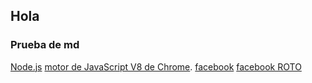 ## Hola
### Prueba de md

[Node.js](https://nodejs.org/es/)
[motor de JavaScript V8 de Chrome](https://developers.google.com/v8/).
[facebook](https://es-la.facebook.com/)
[facebook ROTO](https://es-la.facebook.co/)